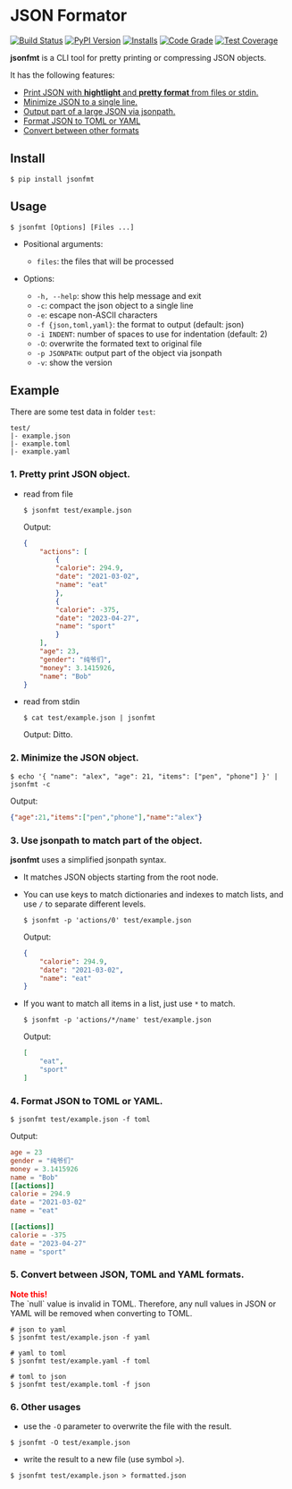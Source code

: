 # JSON Formator

[![Build Status](https://github.com/seamile/jsonfmt/actions/workflows/python-package.yml/badge.svg)](https://github.com/seamile/jsonfmt/actions)
[![PyPI Version](https://img.shields.io/pypi/v/jsonfmt?color=blue&label=Version&logo=python&logoColor=white)](https://pypi.org/project/jsonfmt/)
[![Installs](https://static.pepy.tech/personalized-badge/jsonfmt?period=total&units=international_system&left_color=grey&right_color=blue&left_text=Installs)](https://pepy.tech/project/jsonfmt)
[![Code Grade](https://app.codacy.com/project/badge/Grade/1e12e3cd8c8342bca68db4caf5b6a31d)](https://app.codacy.com/gh/seamile/jsonfmt/dashboard?utm_source=gh&utm_medium=referral&utm_content=&utm_campaign=Badge_grade)
[![Test Coverage](https://app.codacy.com/project/badge/Coverage/1e12e3cd8c8342bca68db4caf5b6a31d)](https://app.codacy.com/gh/seamile/jsonfmt/dashboard?utm_source=gh&utm_medium=referral&utm_content=&utm_campaign=Badge_coverage)

**jsonfmt** is a CLI tool for pretty printing or compressing JSON objects.

It has the following features:

- [Print JSON with **hightlight** and **pretty format** from files or stdin.](#1-pretty-print-json-object)
- [Minimize JSON to a single line.](#2-minimize-the-json-object)
- [Output part of a large JSON via jsonpath.](#3-use-jsonpath-to-match-part-of-the-object)
- [Format JSON to TOML or YAML](#4-format-json-to-toml-or-yaml)
- [Convert between other formats](#5-convert-between-json-toml-and-yaml-formats)


## Install

```shell
$ pip install jsonfmt
```


## Usage

```shell
$ jsonfmt [Options] [Files ...]
```

- Positional arguments:

    - `files`: the files that will be processed

- Options:
  - `-h, --help`: show this help message and exit
  - `-c`: compact the json object to a single line
  - `-e`: escape non-ASCII characters
  - `-f {json,toml,yaml}`: the format to output (default: json)
  - `-i INDENT`: number of spaces to use for indentation (default: 2)
  - `-O`: overwrite the formated text to original file
  - `-p JSONPATH`: output part of the object via jsonpath
  - `-v`: show the version


## Example

There are some test data in folder `test`:
```
test/
|- example.json
|- example.toml
|- example.yaml
```

### 1. Pretty print JSON object.

- read from file

    ```shell
    $ jsonfmt test/example.json
    ```

    Output:
    ```json
    {
        "actions": [
            {
            "calorie": 294.9,
            "date": "2021-03-02",
            "name": "eat"
            },
            {
            "calorie": -375,
            "date": "2023-04-27",
            "name": "sport"
            }
        ],
        "age": 23,
        "gender": "纯爷们",
        "money": 3.1415926,
        "name": "Bob"
    }
    ```

- read from stdin

    ```shell
    $ cat test/example.json | jsonfmt
    ```

    Output: Ditto.

### 2. Minimize the JSON object.

```shell
$ echo '{ "name": "alex", "age": 21, "items": ["pen", "phone"] }' | jsonfmt -c
```

Output:
```json
{"age":21,"items":["pen","phone"],"name":"alex"}
```

### 3. Use jsonpath to match part of the object.

**jsonfmt** uses a simplified jsonpath syntax.

- It matches JSON objects starting from the root node.

- You can use keys to match dictionaries and indexes to match lists, and use `/` to separate different levels.

    ```shell
    $ jsonfmt -p 'actions/0' test/example.json
    ```

    Output:
    ```json
    {
        "calorie": 294.9,
        "date": "2021-03-02",
        "name": "eat"
    }
    ```

- If you want to match all items in a list, just use `*` to match.

    ```shell
    $ jsonfmt -p 'actions/*/name' test/example.json
    ```

    Output:
    ```json
    [
        "eat",
        "sport"
    ]
    ```

### 4. Format JSON to TOML or YAML.

```shell
$ jsonfmt test/example.json -f toml
```

Output:
```toml
age = 23
gender = "纯爷们"
money = 3.1415926
name = "Bob"
[[actions]]
calorie = 294.9
date = "2021-03-02"
name = "eat"

[[actions]]
calorie = -375
date = "2023-04-27"
name = "sport"
```

### 5. Convert between JSON, TOML and YAML formats.

<div style="color: red"><strong>Note this!</strong></div>
The `null` value is invalid in TOML.
Therefore, any null values in JSON or YAML will be removed when converting to TOML.

```shell
# json to yaml
$ jsonfmt test/example.json -f yaml

# yaml to toml
$ jsonfmt test/example.yaml -f toml

# toml to json
$ jsonfmt test/example.toml -f json
```

### 6. Other usages

- use the `-O` parameter to overwrite the file with the result.

```shell
$ jsonfmt -O test/example.json
```

- write the result to a new file (use symbol `>`).

```shell
$ jsonfmt test/example.json > formatted.json
```
